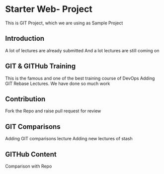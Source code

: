 # Starter Web- Project
This is GIT Project, which we are using as Sample Project

## Introduction
A lot of lectures are already submitted
And a lot lectures are still coming on

## GIT & GITHub Training
This is the famous and one of the best training course of DevOps
Adding GIT Rebase Lectures. We have done so much work

## Contribution
Fork the Repo and raise pull request for review

## GIT Comparisons
Adding GIT comparisons lecture
Adding new lectures of stash

## GITHub Content
Comparison with Repo
